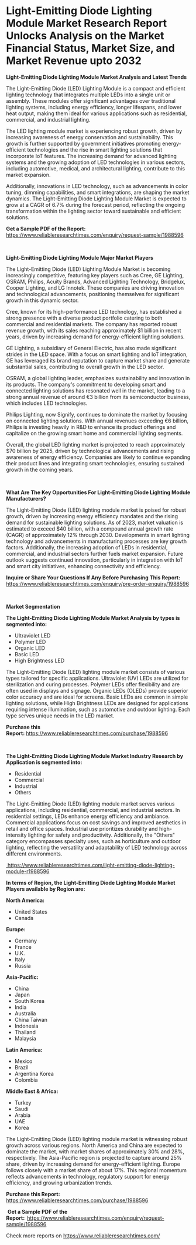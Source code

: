<p><h1>Light-Emitting Diode Lighting Module Market Research Report Unlocks Analysis on the Market Financial Status, Market Size, and Market Revenue upto 2032</h1></p><p><strong>Light-Emitting Diode Lighting Module Market Analysis and Latest Trends</strong></p>
<p><p>The Light-Emitting Diode (LED) Lighting Module is a compact and efficient lighting technology that integrates multiple LEDs into a single unit or assembly. These modules offer significant advantages over traditional lighting systems, including energy efficiency, longer lifespans, and lower heat output, making them ideal for various applications such as residential, commercial, and industrial lighting.</p><p>The LED lighting module market is experiencing robust growth, driven by increasing awareness of energy conservation and sustainability. This growth is further supported by government initiatives promoting energy-efficient technologies and the rise in smart lighting solutions that incorporate IoT features. The increasing demand for advanced lighting systems and the growing adoption of LED technologies in various sectors, including automotive, medical, and architectural lighting, contribute to this market expansion.</p><p>Additionally, innovations in LED technology, such as advancements in color tuning, dimming capabilities, and smart integrations, are shaping the market dynamics. The Light-Emitting Diode Lighting Module Market is expected to grow at a CAGR of 6.7% during the forecast period, reflecting the ongoing transformation within the lighting sector toward sustainable and efficient solutions.</p></p>
<p><strong>Get a Sample PDF of the Report:&nbsp;</strong> <a href="https://www.reliableresearchtimes.com/enquiry/request-sample/1988596?utm_campaign=2646&utm_medium=2&utm_source=Github&utm_content=ia&utm_term=07042025&utm_id=light-emitting-diode-lighting-module">https://www.reliableresearchtimes.com/enquiry/request-sample/1988596</a></p>
<p>&nbsp;</p>
<p><strong>Light-Emitting Diode Lighting Module Major Market Players</strong></p>
<p><p>The Light-Emitting Diode (LED) Lighting Module Market is becoming increasingly competitive, featuring key players such as Cree, GE Lighting, OSRAM, Philips, Acuity Brands, Advanced Lighting Technology, Bridgelux, Cooper Lighting, and LG Innotek. These companies are driving innovation and technological advancements, positioning themselves for significant growth in this dynamic sector.</p><p>Cree, known for its high-performance LED technology, has established a strong presence with a diverse product portfolio catering to both commercial and residential markets. The company has reported robust revenue growth, with its sales reaching approximately $1 billion in recent years, driven by increasing demand for energy-efficient lighting solutions.</p><p>GE Lighting, a subsidiary of General Electric, has also made significant strides in the LED space. With a focus on smart lighting and IoT integration, GE has leveraged its brand reputation to capture market share and generate substantial sales, contributing to overall growth in the LED sector.</p><p>OSRAM, a global lighting leader, emphasizes sustainability and innovation in its products. The company's commitment to developing smart and connected lighting solutions has resonated well in the market, leading to a strong annual revenue of around €3 billion from its semiconductor business, which includes LED technologies.</p><p>Philips Lighting, now Signify, continues to dominate the market by focusing on connected lighting solutions. With annual revenues exceeding €6 billion, Philips is investing heavily in R&D to enhance its product offerings and capitalize on the growing smart home and commercial lighting segments.</p><p>Overall, the global LED lighting market is projected to reach approximately $70 billion by 2025, driven by technological advancements and rising awareness of energy efficiency. Companies are likely to continue expanding their product lines and integrating smart technologies, ensuring sustained growth in the coming years.</p></p>
<p>&nbsp;</p>
<p><strong>What Are The Key Opportunities For Light-Emitting Diode Lighting Module Manufacturers?</strong></p>
<p><p>The Light-Emitting Diode (LED) lighting module market is poised for robust growth, driven by increasing energy efficiency mandates and the rising demand for sustainable lighting solutions. As of 2023, market valuation is estimated to exceed $40 billion, with a compound annual growth rate (CAGR) of approximately 12% through 2030. Developments in smart lighting technology and advancements in manufacturing processes are key growth factors. Additionally, the increasing adoption of LEDs in residential, commercial, and industrial sectors further fuels market expansion. Future outlook suggests continued innovation, particularly in integration with IoT and smart city initiatives, enhancing connectivity and efficiency.</p></p>
<p><strong>Inquire or Share Your Questions If Any Before Purchasing This Report:</strong> <a href="https://www.reliableresearchtimes.com/enquiry/pre-order-enquiry/1988596?utm_campaign=2646&utm_medium=2&utm_source=Github&utm_content=ia&utm_term=07042025&utm_id=light-emitting-diode-lighting-module">https://www.reliableresearchtimes.com/enquiry/pre-order-enquiry/1988596</a></p>
<p>&nbsp;</p>
<p><strong>Market Segmentation</strong></p>
<p><strong>The Light-Emitting Diode Lighting Module Market Analysis by types is segmented into:</strong></p>
<p><ul><li>Ultraviolet LED</li><li>Polymer LED</li><li>Organic LED</li><li>Basic LED</li><li>High Brightness LED</li></ul></p>
<p><p>The Light-Emitting Diode (LED) lighting module market consists of various types tailored for specific applications. Ultraviolet (UV) LEDs are utilized for sterilization and curing processes. Polymer LEDs offer flexibility and are often used in displays and signage. Organic LEDs (OLEDs) provide superior color accuracy and are ideal for screens. Basic LEDs are common in simple lighting solutions, while High Brightness LEDs are designed for applications requiring intense illumination, such as automotive and outdoor lighting. Each type serves unique needs in the LED market.</p></p>
<p><strong>Purchase this Report:&nbsp;</strong><a href="https://www.reliableresearchtimes.com/purchase/1988596?utm_campaign=2646&utm_medium=2&utm_source=Github&utm_content=ia&utm_term=07042025&utm_id=light-emitting-diode-lighting-module">https://www.reliableresearchtimes.com/purchase/1988596</a></p>
<p>&nbsp;</p>
<p><strong>The Light-Emitting Diode Lighting Module Market Industry Research by Application is segmented into:</strong></p>
<p><ul><li>Residential</li><li>Commercial</li><li>Industrial</li><li>Others</li></ul></p>
<p><p>The Light-Emitting Diode (LED) lighting module market serves various applications, including residential, commercial, and industrial sectors. In residential settings, LEDs enhance energy efficiency and ambiance. Commercial applications focus on cost savings and improved aesthetics in retail and office spaces. Industrial use prioritizes durability and high-intensity lighting for safety and productivity. Additionally, the "Others" category encompasses specialty uses, such as horticulture and outdoor lighting, reflecting the versatility and adaptability of LED technology across different environments.</p></p>
<p><a href="https://www.reliableresearchtimes.com/light-emitting-diode-lighting-module-r1988596?utm_campaign=2646&utm_medium=2&utm_source=Github&utm_content=ia&utm_term=07042025&utm_id=light-emitting-diode-lighting-module">&nbsp;https://www.reliableresearchtimes.com/light-emitting-diode-lighting-module-r1988596</a></p>
<p><strong>In terms of Region, the Light-Emitting Diode Lighting Module Market Players available by Region are:</strong></p>
<p>
    <p> <strong> North America: </strong>
        <ul>
            <li>United States</li>
            <li>Canada</li>
        </ul>
        </p> 
    <p> <strong> Europe: </strong>
        <ul>
            <li>Germany</li>
            <li>France</li>
            <li>U.K.</li>
            <li>Italy</li>
            <li>Russia</li>
        </ul>
        </p> 
    <p> <strong> Asia-Pacific: </strong>
        <ul>
            <li>China</li>
            <li>Japan</li>
            <li>South Korea</li>
            <li>India</li>
            <li>Australia</li>
            <li>China Taiwan</li>
            <li>Indonesia</li>
            <li>Thailand</li>
            <li>Malaysia</li>
        </ul>
        </p> 
    <p> <strong> Latin America: </strong>
        <ul>
            <li>Mexico</li>
            <li>Brazil</li>
            <li>Argentina Korea</li>
            <li>Colombia</li>
        </ul>
        </p> 
    <p> <strong> Middle East & Africa: </strong>
        <ul>
            <li>Turkey</li>
            <li>Saudi</li>
            <li>Arabia</li>
            <li>UAE</li>
            <li>Korea</li>
        </ul>
    </p>
    </p>
<p><p>The Light-Emitting Diode (LED) lighting module market is witnessing robust growth across various regions. North America and China are expected to dominate the market, with market shares of approximately 30% and 28%, respectively. The Asia-Pacific region is projected to capture around 25% share, driven by increasing demand for energy-efficient lighting. Europe follows closely with a market share of about 17%. This regional momentum reflects advancements in technology, regulatory support for energy efficiency, and growing urbanization trends.</p></p>
<p><strong>Purchase this Report: </strong><a href="https://www.reliableresearchtimes.com/purchase/1988596?utm_campaign=2646&utm_medium=2&utm_source=Github&utm_content=ia&utm_term=07042025&utm_id=light-emitting-diode-lighting-module">https://www.reliableresearchtimes.com/purchase/1988596</a></p>
<p>&nbsp;<strong>Get a Sample PDF of the Report:&nbsp;&nbsp;</strong><a href="https://www.reliableresearchtimes.com/enquiry/request-sample/1988596?utm_campaign=2646&utm_medium=2&utm_source=Github&utm_content=ia&utm_term=07042025&utm_id=light-emitting-diode-lighting-module">https://www.reliableresearchtimes.com/enquiry/request-sample/1988596</a></p>
<p><strong></strong></p>
<p>Check more reports on <a href="https://www.reliableresearchtimes.com/?utm_campaign=2646&utm_medium=2&utm_source=Github&utm_content=ia&utm_term=07042025&utm_id=light-emitting-diode-lighting-module">https://www.reliableresearchtimes.com/</a></p>